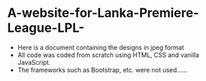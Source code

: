 # A-website-for-Lanka-Premiere-League-LPL-

- Here is a document containing the designs in jpeg format
- All code was coded from scratch using HTML, CSS and vanilla JavaScript.
- The frameworks such as Bootstrap, etc. were not used......
